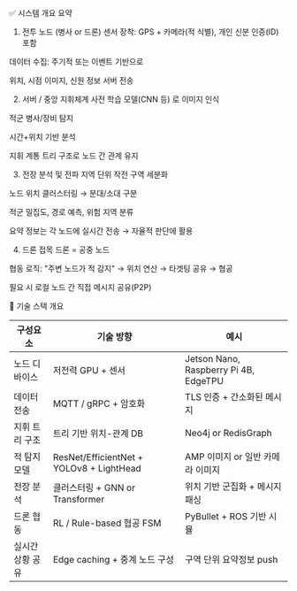 ✅ 시스템 개요 요약

1. 전투 노드 (병사 or 드론)
센서 장착: GPS + 카메라(적 식별), 개인 신분 인증(ID) 포함

데이터 수집: 주기적 또는 이벤트 기반으로

위치, 시점 이미지, 신원 정보 서버 전송

2. 서버 / 중앙 지휘체계
사전 학습 모델(CNN 등) 로 이미지 인식

적군 병사/장비 탐지

시간+위치 기반 분석

지휘 계통 트리 구조로 노드 간 관계 유지

3. 전장 분석 및 전파
지역 단위 작전 구역 세분화

노드 위치 클러스터링 → 분대/소대 구분

적군 밀집도, 경로 예측, 위험 지역 분류

요약 정보는 각 노드에 실시간 전송 → 자율적 판단에 활용

4. 드론 접목
드론 = 공중 노드

협동 로직: "주변 노드가 적 감지" → 위치 연산 → 타겟팅 공유 → 협공

필요 시 로컬 노드 간 직접 메시지 공유(P2P)




📡 기술 스택 개요

| 구성요소      | 기술 방향                                    | 예시                                    |
| --------- | ---------------------------------------- | ------------------------------------- |
| 노드 디바이스   | 저전력 GPU + 센서                             | Jetson Nano, Raspberry Pi 4B, EdgeTPU |
| 데이터 전송    | MQTT / gRPC + 암호화                        | TLS 인증 + 간소화된 메시지                     |
| 지휘 트리 구조  | 트리 기반 위치-관계 DB                           | Neo4j or RedisGraph                   |
| 적 탐지 모델   | ResNet/EfficientNet + YOLOv8 + LightHead | AMP 이미지 or 일반 카메라 이미지                 |
| 전장 분석     | 클러스터링 + GNN or Transformer               | 위치 기반 군집화 + 메시지 패싱                    |
| 드론 협동     | RL / Rule-based 협공 FSM                   | PyBullet + ROS 기반 시뮬                  |
| 실시간 상황 공유 | Edge caching + 중계 노드 구성                  | 구역 단위 요약정보 push                       |
